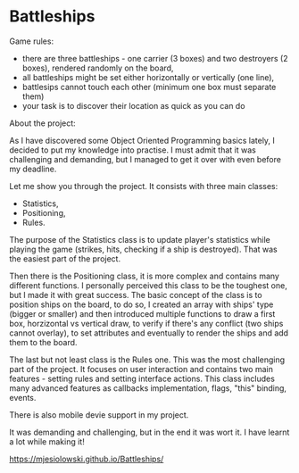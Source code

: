 # Battleships
Game rules:
- there are three battleships - one carrier (3 boxes) and two destroyers (2 boxes), rendered randomly on the board,
- all battleships might be set either horizontally or vertically (one line),
- battlesips cannot touch each other (minimum one box must separate them)
- your task is to discover their location as quick as you can do

About the project:

As I have discovered some Object Oriented Programming basics lately, I decided to put my knowledge into practise. I must admit that it was challenging and demanding, but I managed to get it over with even before my deadline.

Let me show you through the project. It consists with three main classes:
- Statistics,
- Positioning,
- Rules.

The purpose of the Statistics class is to update player's statistics while playing the game (strikes, hits, checking if a ship is destroyed). That was the easiest part of the project.

Then there is the Positioning class, it is more complex and contains many different functions. I personally perceived this class to be the toughest one, but I made it with great success. The basic concept of the class is to position ships on the board, to do so, I created an array with ships' type (bigger or smaller) and then introduced multiple functions to draw a first box, horzizontal vs vertical draw, to verify if there's any conflict (two ships cannot overlay), to set attributes and eventually to render the ships and add them to the board.

The last but not least class is the Rules one. This was the most challenging part of the project. It focuses on user interaction and contains two main features - setting rules and setting interface actions. This class includes many advanced features as callbacks implementation, flags, "this" binding, events.

There is also mobile devie support in my project.

It was demanding and challenging, but in the end it was wort it. I have learnt a lot while making it!


https://mjesiolowski.github.io/Battleships/
